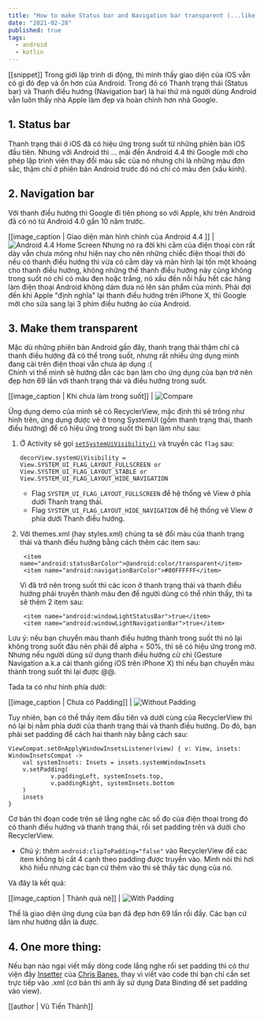 ```yaml
---
title: "How to make Status bar and Navigation bar transparent (...like iOS) on Android"
date: "2021-02-28"
published: true
tags:
  - android
  - kotlin
---
```


[[snippet]]
Trong giới lập trình di động, thì mình thấy giao diện của iOS vẫn có gì đó đẹp và ổn hơn của Android. Trong đó có Thanh trạng thái (Status bar) và Thanh điều hướng (Navigation bar) là hai thứ mà người dùng Android vẫn luôn thấy nhà Apple làm đẹp và hoàn chỉnh hơn nhà Google.

## 1. Status bar
Thanh trạng thái ở iOS đã có hiệu ứng trong suốt từ những phiên bản iOS đầu tiên. Nhưng với Android thì  ... mãi đến Android 4.4 thì Google mới cho phép lập trình viên thay đổi màu sắc của nó nhưng chỉ là những màu đơn sắc, thậm chí ở phiên bản Android trước đó nó chỉ có màu đen (xấu kinh).

## 2. Navigation bar
Với thanh điều hướng thì Google đi tiên phong so với Apple, khi trên Android đã có nó từ Android 4.0 gần 10 năm trước.

[[image_caption | Giao diện màn hình chính của Android 4.4 ]]
| ![Android 4.4 Home Screen](images/android_4_4_home_screen.jpg)
Nhưng nó ra đời khi cằm của điện thoại còn rất dày vẫn chưa mỏng như hiện nay cho nên những chiếc điện thoại thời đó nếu có thanh điều hướng thì vừa có cằm dày và màn hình lại tốn một khoảng cho thanh điều hướng, không những thế thanh điều hướng này cũng không trong suốt nó chỉ có màu đen hoặc trắng, nó xấu đến nỗi hầu hết các hãng làm điện thoại Android không dám đưa nó lên sản phẩm của mình. Phải đợi đến khi Apple "định nghĩa" lại thanh điều hướng trên iPhone X, thì Google mới cho sửa sang lại 3 phím điều hướng ảo của Android.

## 3. Make them transparent
Mặc dù những phiên bản Android gần đây, thanh trạng thái thậm chí cả thanh điều hướng đã có thể trong suốt, nhưng rất nhiều ứng dụng mình đang cài trên điện thoại vẫn chưa áp dụng :(  
Chính vì thế mình sẽ hướng dẫn các bạn làm cho ứng dụng của bạn trở nên đẹp hơn 69 lần với thanh trạng thái và điều hướng trong suốt.

[[image_caption | Khi chưa làm trong suốt]]
| ![Compare](images/default.png)

Ứng dụng demo của mình sẽ có RecyclerView, mặc định thì sẽ trông như hình trên, ứng dụng được vẽ ở trong SystemUI (gồm thanh trạng thái, thanh điều hướng) để có hiệu ứng trong suốt thì bạn làm như sau:

 1. Ở Activity sẽ gọi [`setSystemUiVisibility()`](https://developer.android.com/reference/android/view/View.html#setSystemUiVisibility%28int%29) và truyền các `flag` sau:

		decorView.systemUiVisibility = View.SYSTEM_UI_FLAG_LAYOUT_FULLSCREEN or View.SYSTEM_UI_FLAG_LAYOUT_STABLE or View.SYSTEM_UI_FLAG_LAYOUT_HIDE_NAVIGATION

	- Flag `SYSTEM_UI_FLAG_LAYOUT_FULLSCREEN` để hệ thống vẽ View ở phía dưới Thanh trạng thái.
    - Flag `SYSTEM_UI_FLAG_LAYOUT_HIDE_NAVIGATION` để hệ thống vẽ View ở phía dưới Thanh điều hướng.

2. Với themes.xml (hay styles.xml) chúng ta sẽ đổi màu của thanh trạng thái và thanh điều hướng bằng cách thêm các item sau:

		<item name="android:statusBarColor">@android:color/transparent</item>
		<item name="android:navigationBarColor">#80FFFFFF</item>

	Vì đã trở nên trong suốt thì các icon ở thanh trạng thái và thanh điều hướng phải truyền thành màu đen để người dùng có thể nhìn thấy, thì ta sẽ thêm 2 item sau:

		<item name="android:windowLightStatusBar">true</item>
		<item name="android:windowLightNavigationBar">true</item>
Lưu ý: nếu bạn chuyển màu thanh điều hướng thành trong suốt thì nó lại không trong suốt đâu nên phải để alpha = 50%, thì sẽ có hiệu ứng trong mờ. Nhưng nếu người dùng sử dụng thanh điều hướng cử chỉ (Gesture Navigation a.k.a cái thanh giống iOS trên iPhone X) thì nếu bạn chuyển màu thành trong suốt thì lại được @@.

Tada ta có như hình phía dưới:

[[image_caption | Chưa có Padding]]
| ![Without Padding ](images/without_padding.png)

Tuy nhiên, bạn có thể thấy item đầu tiên và dưới cùng của RecyclerView thì nó lại bị nằm phía dưới của thanh trạng thái và thanh điều hướng. Do đó, bạn phải set padding để cách hai thanh này bằng cách sau:

	ViewCompat.setOnApplyWindowInsetsListener(view) { v: View, insets: WindowInsetsCompat ->  
		val systemInsets: Insets = insets.systemWindowInsets  
		v.setPadding(  
		        v.paddingLeft, systemInsets.top,  
		        v.paddingRight, systemInsets.bottom  
		)  
		insets  
	}

Cơ bản thì đoạn code trên sẽ lắng nghe các số đo của điện thoại trong đó có thanh điều hướng và thanh trạng thái, rồi set padding trên và dưới cho RecyclerView.

- Chú ý: thêm `android:clipToPadding="false"` vào  RecyclerView để các item không bị cắt 4 cạnh theo padding được truyền vào. Mình nói thì hơi khó hiểu nhưng các bạn cứ thêm vào thì sẽ thấy tác dụng của nó.

Và đây là kết quả:


[[image_caption | Thành quả nè]]
| ![With Padding ](images/with_padding.png)

Thế là giao diện ứng dụng của bạn đã đẹp hơn 69 lần rồi đấy. Các bạn cứ làm như hướng dẫn là được. 

## 4. One more thing: 
Nếu bạn nào ngại viết mấy dòng code lắng nghe rồi set padding thì có thư viện đây [Insetter](https://github.com/chrisbanes/insetter)  của [Chris Banes](https://medium.com/androiddevelopers/windowinsets-listeners-to-layouts-8f9ccc8fa4d1), thay vì viết vào code thì bạn chỉ cần set trực tiếp vào .xml (cơ bản thì anh ấy sử dụng Data Binding để set padding vào view).

[[author | Vũ Tiến Thành]]

